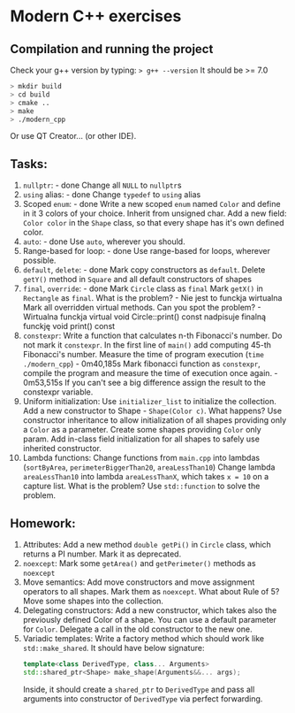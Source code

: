 # Modern C++ exercises

## Compilation and running the project

Check your g++ version by typing:
`> g++ --version`
It should be >= 7.0

```bash
> mkdir build
> cd build
> cmake ..
> make
> ./modern_cpp
```
Or use QT Creator... (or other IDE).

## Tasks:

1. `nullptr`: - done
    Change all `NULL` to `nullptr`s
2. `using` alias: - done 
    Change `typedef` to `using` alias
3. Scoped `enum`: - done 
    Write a new scoped `enum` named `Color` and define in it 3 colors of your choice. Inherit from unsigned char.
    Add a new field: `Color color` in the `Shape` class, so that every shape has it's own defined color.
4. `auto`: - done
    Use `auto`, wherever you should.
5. Range-based for loop: - done 
    Use range-based for loops, wherever possible.
6. `default`, `delete`: - done 
    Mark copy constructors as `default`.
    Delete `getY()` method in `Square` and all default constructors of shapes
7. `final`, `override`: - done 
    Mark `Circle` class as `final`
    Mark `getX()` in `Rectangle` as `final`. What is the problem? - Nie jest to funckja wirtualna 
    Mark all overridden virtual methods. Can you spot the problem? - Wirtualna funckja virtual void Circle::print() const nadpisuje finalną funckję void print() const
8. `constexpr`:
    Write a function that calculates n-th Fibonacci's number. Do not mark it `constexpr`.
    In the first line of `main()` add computing 45-th Fibonacci's number. Measure the time of program execution (`time ./modern_cpp`) - 0m40,185s
    Mark fibonacci function as `constexpr`, compile the program and measure the time of execution once again. -  0m53,515s
    If you can't see a big difference assign the result to the constexpr variable. 
9. Uniform initialization:
    Use `initializer_list` to initialize the collection.
    Add a new constructor to Shape - `Shape(Color c)`. What happens?
    Use constructor inheritance to allow initialization of all shapes providing only a `Color` as a parameter. Create some shapes providing `Color` only param.
    Add in-class field initialization for all shapes to safely use inherited constructor.
10. Lambda functions:
    Change functions from `main.cpp` into lambdas (`sortByArea`, `perimeterBiggerThan20`, `areaLessThan10`)
    Change lambda `areaLessThan10` into lambda `areaLessThanX`, which takes `x = 10` on a capture list. What is the problem?
    Use `std::function` to solve the problem.
## Homework:

1. Attributes:
    Add a new method `double getPi()` in `Circle` class, which returns a PI number. Mark it as deprecated.
2. `noexcept`:
    Mark some `getArea()` and `getPerimeter()` methods as `noexcept`
3. Move semantics:
    Add move constructors and move assignment operators to all shapes.
    Mark them as `noexcept`.
    What about Rule of 5?
    Move some shapes into the collection.
4. Delegating constructors:
    Add a new constructor, which takes also the previously defined Color of a shape. You can use a default parameter for `Color`.
    Delegate a call in the old constructor to the new one.
5. Variadic templates:
    Write a factory method which should work like `std::make_shared`.
    It should have below signature:
    ```cpp
    template<class DerivedType, class... Arguments>
    std::shared_ptr<Shape> make_shape(Arguments&&... args);
    ```
    Inside, it should create a `shared_ptr` to `DerivedType` and pass all arguments into constructor of `DerivedType` via perfect forwarding.
       
